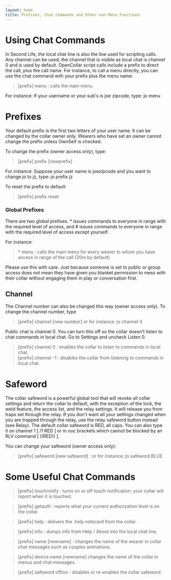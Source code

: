 ```yaml
---
layout: home
title: Prefixes, Chat Commands and Other non-Menu Functions
---
```


# Using Chat Commands
In Second Life, the local chat line is also the line used for scripting calls. Any channel can be used; the channel that is visible as local chat is channel 0 and is used by default.  OpenCollar script calls include a prefix to direct the call, plus the call name. For instance, to call a menu directly, you can use the chat command with your prefix plus the menu name: 

> [prefix] menu : calls the main menu.
 
For instance:  If your username or your sub's is joe zipcode, type:  jo menu


# Prefixes

Your default prefix is the first two letters of your user name.  It can be changed by the collar owner only.  Wearers who have set an owner cannot change the prefix unless OwnSelf is checked.

To change the prefix (owner access only), type: 

> [prefix] prefix [newprefix]

For instance:  Suppose your user name is joezipcode and you want to change jo to jz, type:  jo prefix jz   

To reset the prefix to default:  

> [prefix] prefix reset  
 

### Global Prefixes

There are two global prefixes. * issues commands to everyone in range with the required level of access, and # issues commands to everyone in range with the required level of access except yourself. 

 For instance: 
 
 > \* menu : calls the main menu for every wearer to whom you have access in range of the call (20m by default) 

Please use this with care.  Just because someone is set to public or group access does not mean they have given you blanket permission to mess with their collar without engaging them in play or conversation first.

## Channel

The Channel number can also be changed this way (owner access only). To change the channel number, type

> [prefix] channel [new number] or for instance:  jo channel 3   

Public chat is channel 0.  You can turn this off so the collar doesn't listen to chat commands in local chat.  Go to Settings and uncheck Listen 0.  

> [prefix] channel 0 : enables the collar to listen to commands in local chat.  
[prefix] channel -1 : disables the collar from listening to commands in local chat.

# Safeword
The collar safeword is a powerful global tool that will revoke all collar settings and return the collar to default, with the exception of the lock, the weld feature, the access list, and the relay settings.  It will release you from traps set through the relay.  If you don't want all your settings changed when you are trapped through the relay, use the relay safeword button instead (see Relay).
The default collar safeword is RED, all caps.  You can also type it on channel 1 [ /1 RED ] or in ooc brackets which cannot be blocked by an RLV command [ ((RED)) ].

You can change your safeword (owner access only): 

> [prefix] safeword [new safeword] : or for instance: jo safeword BLUE

# Some Useful Chat Commands 

> [prefix] touchnotify : turns on or off touch notification: your collar will report when it is touched. 

> [prefix] getauth  :  reports what your current authorization level is on the collar.

> [prefix] help : delivers the .help notecard from the collar.

> [prefix] info : dumps info from Help / About into the local chat line.

> [prefix] name [newname] : changes the name of the wearer in collar chat messages such as couples animations.

> [prefix] device name [newname] changes the name of the collar in menus and chat messages.   

> [prefix] safeword off/on : disables or re-enables the collar safeword.
